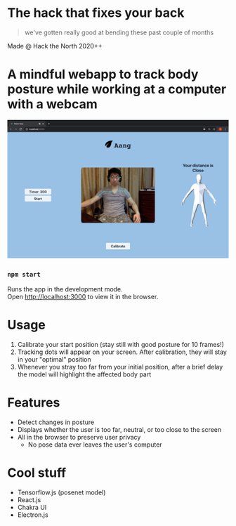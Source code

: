 # The hack that fixes your back

> we've gotten really good at bending these past couple of months 

Made @ Hack the North 2020++

# A mindful webapp to track body posture while working at a computer with a webcam

![cool pic](./src/res/myman.png)

### `npm start`

Runs the app in the development mode.\
Open [http://localhost:3000](http://localhost:3000) to view it in the browser.

# Usage

1. Calibrate your start position (stay still with good posture for 10 frames!)
2. Tracking dots will appear on your screen. After calibration, they will stay in your "optimal" position
3. Whenever you stray too far from your initial position, after a brief delay the model will highlight the affected body part

# Features

- Detect changes in posture
- Displays whether the user is too far, neutral, or too close to the screen
- All in the browser to preserve user privacy
  - No pose data ever leaves the user's computer

# Cool stuff

- Tensorflow.js (posenet model)
- React.js
- Chakra UI
- Electron.js
